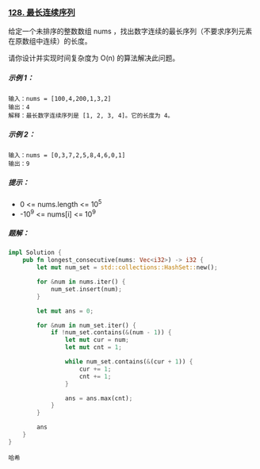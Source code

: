 ### [128. 最长连续序列](https://leetcode.cn/problems/longest-consecutive-sequence/)

给定一个未排序的整数数组 nums ，找出数字连续的最长序列（不要求序列元素在原数组中连续）的长度。

请你设计并实现时间复杂度为 O(n) 的算法解决此问题。



##### 示例 1：
```
输入：nums = [100,4,200,1,3,2]
输出：4
解释：最长数字连续序列是 [1, 2, 3, 4]。它的长度为 4。
```

##### 示例 2：
```
输入：nums = [0,3,7,2,5,8,4,6,0,1]
输出：9
```

##### 提示：
- 0 <= nums.length <= 10<sup>5</sup>
- -10<sup>9</sup> <= nums[i] <= 10<sup>9</sup>

##### 题解：
```rust
impl Solution {
    pub fn longest_consecutive(nums: Vec<i32>) -> i32 {
        let mut num_set = std::collections::HashSet::new();

        for &num in nums.iter() {
            num_set.insert(num);
        }

        let mut ans = 0;

        for &num in num_set.iter() {
            if !num_set.contains(&(num - 1)) {
                let mut cur = num;
                let mut cnt = 1;

                while num_set.contains(&(cur + 1)) {
                    cur += 1;
                    cnt += 1;
                }

                ans = ans.max(cnt);
            }
        }

        ans
    }
}
```

`哈希`
